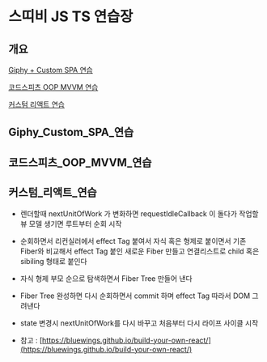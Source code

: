 # 스띠비 JS TS 연습장

## 개요
 [Giphy + Custom SPA 연습](##Giphy_Custom_SPA_연습)

 [코드스피츠 OOP MVVM 연습](##코드스피츠_OOP_MVVM_연습)

 [커스텀 리액트 연습](##커스텀_리액트_연습)

## Giphy_Custom_SPA_연습

## 코드스피츠_OOP_MVVM_연습
  
## 커스텀_리액트_연습
- 렌더할때 nextUnitOfWork 가 변화하면 requestIdleCallback 이 돌다가 작업할 뷰 모델 생기면 루트부터 순회 시작
- 순회하면서 리컨실러에서 effect Tag 붙여서 자식 혹은 형제로 붙이면서 기존 Fiber와 비교해서 effect Tag 붙인 새로운 Fiber 만들고 연결리스트로 child 혹은 sibiling 형태로 붙인다
- 자식 형제 부모 순으로 탐색하면서 Fiber Tree 만들어 낸다
- Fiber Tree 완성하면 다시 순회하면서 commit 하며 effect Tag 따라서 DOM 그려낸다
- state 변경시 nextUnitOfWork를 다시 바꾸고 처음부터 다시 라이프 사이클 시작

- 참고 : [https://bluewings.github.io/build-your-own-react/](https://bluewings.github.io/build-your-own-react/)
